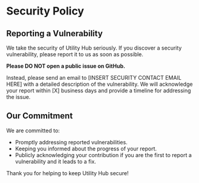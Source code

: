 # Security Policy

## Reporting a Vulnerability

We take the security of Utility Hub seriously. If you discover a security vulnerability, please report it to us as soon as possible.

**Please DO NOT open a public issue on GitHub.**

Instead, please send an email to [INSERT SECURITY CONTACT EMAIL HERE] with a detailed description of the vulnerability. We will acknowledge your report within [X] business days and provide a timeline for addressing the issue.

## Our Commitment

We are committed to:

*   Promptly addressing reported vulnerabilities.
*   Keeping you informed about the progress of your report.
*   Publicly acknowledging your contribution if you are the first to report a vulnerability and it leads to a fix.

Thank you for helping to keep Utility Hub secure!
